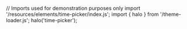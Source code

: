 <!--
type: template
name: time-picker
-->
// Imports used for demonstration purposes only
import '/resources/elements/time-picker/index.js';
import { halo } from '/theme-loader.js';
halo('time-picker');
